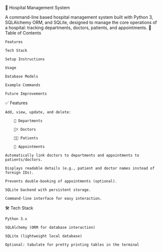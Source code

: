 🏥 Hospital Management System

A command-line based hospital management system built with Python 3, SQLAlchemy ORM, and SQLite, designed to manage the core operations of a hospital: tracking departments, doctors, patients, and appointments.
📜 Table of Contents

    Features

    Tech Stack

    Setup Instructions

    Usage

    Database Models

    Example Commands

    Future Improvements

✅ Features

    Add, view, update, and delete:

        🏥 Departments

        👨‍⚕️ Doctors

        🧑‍🦰 Patients

        📅 Appointments

    Automatically link doctors to departments and appointments to patients/doctors.

    Displays readable details (e.g., patient and doctor names instead of foreign IDs).

    Prevents double-booking of appointments (optional).

    SQLite backend with persistent storage.

    Command-line interface for easy interaction.

🛠️ Tech Stack

    Python 3.x

    SQLAlchemy (ORM for database interaction)

    SQLite (lightweight local database)

    Optional: tabulate for pretty printing tables in the terminal

    